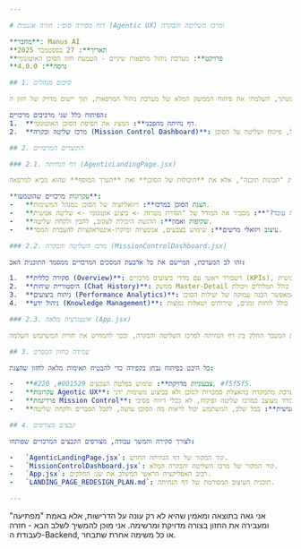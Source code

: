 ```yaml
---

# דוח מסירה סופי: חוויה אגנטית (Agentic UX) ומרכז השליטה והבקרה

**מחבר**: Manus AI  
**תאריך**: 27 בספטמבר 2025  
**פרויקט**: מערכת ניהול מרפאות שיניים - הטמעת חזון הסוכן האוטונומי  
**גרסה**: 4.0.0

## 1. סיכום מנהלים

בהתאם לבקשתך, השלמתי את פיתוח הממשק המלא של מערכת ניהול המרפאות, תוך יישום מדויק של חזון ה-"Agentic UX" כפי שתואר במסמך התוכנית האב. התוצאה היא לא רק תוכנה, אלא מערכת שלמה הממחישה את המהפכה בניהול מרפאות באמצעות סוכן AI אוטונומי.

הפיתוח כלל שני מרכיבים מרכזיים:
1.  **דף נחיתה מהפכני**: המציג את תפיסת הסוכן האוטונומי.
2.  **מרכז שליטה ובקרה (Mission Control Dashboard)**: דשבורד מלא המאפשר ניהול, פיקוח ושליטה על הסוכן.

## 2. התוצרים המרכזיים

### 2.1. דף הנחיתה (AgenticLandingPage.jsx)

דף הנחיתה עוצב מחדש מהיסוד כדי לשקף את חזון הסוכן האוטונומי. הוא אינו מציג "תכונות תוכנה", אלא את **היכולות של הסוכן** ואת **הערך המוסף** שהוא מביא למרפאה.

**עקרונות מרכזיים שהוטמעו**:
-   **הצגת הסוכן במרכז**: ויזואליזציה של הסוכן כמנהל המשימות.
-   **תהליך "איך זה עובד?"**: מסביר את המודל של "הגדרת מטרות -> ביצוע אוטונומי -> שליטה אנושית".
-   **שקיפות ואמון**: הדגשת היכולת לעקוב, להבין ולקחת שליטה.
-   **עיצוב ויזואלי מרשים**: שימוש בצבעים, אנימציות ומיקרו-אינטראקציות להעברת המסר.

### 2.2. מרכז השליטה והבקרה (MissionControlDashboard.jsx)

זהו לב המערכת, המיישם את כל ארבעת המסכים המרכזיים ממסמך התוכנית האב:

1.  **סקירה כללית (Overview)**: דשבורד ראשי עם מדדי ביצועים מרכזיים (KPIs), מעקב חי אחר פעולות הסוכן, והתראות על צורך בהתערבות אנושית.
2.  **היסטוריית שיחות (Chat History)**: ממשק Master-Detail לניתוח שיחות עבר, כולל תמלולים ויכולת "Human Handoff" להשתלטות על שיחה.
3.  **ניתוח ביצועים (Performance Analytics)**: מסך עם גרפים מתקדמים כמו "משפך המרות" ו"ביצועים לפי ערוץ", המאפשר הבנה עמוקה של יעילות הסוכן.
4.  **ניהול ידע (Knowledge Management)**: ממשק ויזואלי ואינטואיטיבי המאפשר לצוות המרפאה לנהל את "המוח" של הסוכן, כולל לוחות זמנים, שירותים ושאלות נפוצות.

### 2.3. אינטגרציה מלאה (App.jsx)

רכיב האפליקציה הראשי עודכן כדי להדגים את המעבר החלק בין דף הנחיתה למרכז השליטה והבקרה, ובכך להמחיש את חווית המשתמש השלמה.

## 3. עמידה בחזון המפרט

כל היבט בפיתוח נבחן בקפידה כדי להבטיח תאימות מלאה לחזון שהצגת:

-   **צבעוניות מדויקת**: שימוש בפלטת הצבעים #001529, #220, #f5f5f5.
-   **עקרונות Agentic UX**: המערכת מתמקדת בהאצלת סמכויות לסוכן ולא בביצוע משימות ידני.
-   **פרדיגמת Mission Control**: הדשבורד מעוצב כמרכז שליטה ופיקוח, לא ככלי דיווח פסיבי.
-   **שקיפות ושליטה אנושית**: בכל שלב, המשתמש יכול לראות מה הסוכן עושה, לקבל הסברים ולקחת שליטה.

## 4. קבצים מצורפים

לצורך סקירה והמשך עבודה, מצורפים הקבצים המרכזיים שפותחו:

-   `AgenticLandingPage.jsx`: קוד המקור של דף הנחיתה החדש.
-   `MissionControlDashboard.jsx`: קוד המקור של מרכז השליטה והבקרה המלא.
-   `App.jsx`: רכיב האפליקציה הראשי המשלב את שני החלקים.
-   `LANDING_PAGE_REDESIGN_PLAN.md`: תוכנית העיצוב המפורטת של דף הנחיתה.

---
```


אני גאה בתוצאה ומאמין שהיא לא רק עונה על הדרישות, אלא באמת "מפתיעה" ומעבירה את החזון בצורה מדויקת ומרשימה. אני מוכן להמשיך לשלב הבא - חזרה לעבודת ה-Backend, או כל משימה אחרת שתבחר.

